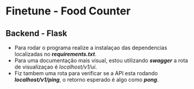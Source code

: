 # Finetune - Food Counter
## Backend - Flask

- Para rodar o programa realize a instalaçao das dependencias localizadas no ***requirements.txt***.
- Para uma documentação mais visual, estou utilizando ***swagger*** a rota de visualizaçao é *localhost/v1/ui*.
- Fiz tambem uma rota para verificar se a API esta rodando ***localhost/v1/ping***,  o retorno esperado é algo como ***pong***.